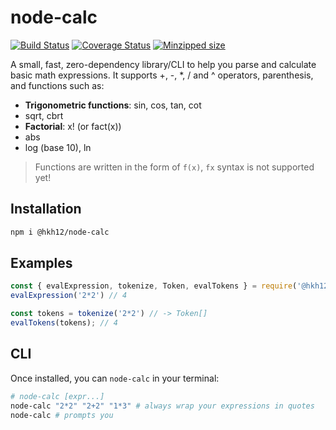 # node-calc

[![Build Status](https://travis-ci.org/hkh12/node-calc.svg?branch=master)](https://travis-ci.org/hkh12/node-calc)
[![Coverage Status](https://coveralls.io/repos/github/hkh12/node-calc/badge.svg?branch=master)](https://coveralls.io/github/hkh12/node-calc?branch=master)
[![Minzipped size](https://badgen.net/bundlephobia/minzip/@hkh12/node-calc)](https://badgen.net/bundlephobia/minzip/@hkh12/node-calc)

A small, fast, zero-dependency library/CLI to help you parse and calculate basic math expressions. 
It supports +, -, *, / and ^ operators, parenthesis, and functions such as:
- **Trigonometric functions**: sin, cos, tan, cot
- sqrt, cbrt
- **Factorial**: x! (or fact(x))
- abs
- log (base 10), ln

> Functions are written in the form of `f(x)`, `fx` syntax is not supported yet!

## Installation
```sh
npm i @hkh12/node-calc
```

## Examples
```js
const { evalExpression, tokenize, Token, evalTokens } = require('@hkh12/node-calc');
evalExpression('2*2') // 4

const tokens = tokenize('2*2') // -> Token[]
evalTokens(tokens); // 4
```

## CLI
Once installed, you can `node-calc` in your terminal:
```sh
# node-calc [expr...]
node-calc "2*2" "2+2" "1*3" # always wrap your expressions in quotes
node-calc # prompts you
```
